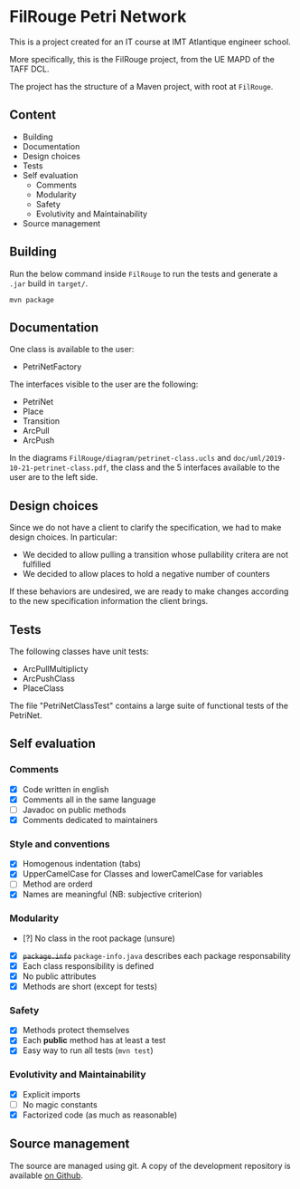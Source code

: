 # FilRouge Petri Network

This is a project created for an IT course at IMT Atlantique engineer school.

More specifically, this is the FilRouge project, from the UE MAPD of the TAFF DCL.

The project has the structure of a Maven project, with root at `FilRouge`.

## Content

- Building
- Documentation
- Design choices
- Tests
- Self evaluation
  - Comments
  - Modularity
  - Safety
  - Evolutivity and Maintainability
- Source management

## Building

Run the below command inside `FilRouge` to run the tests and generate a `.jar`
build in `target/`.

```
mvn package
```

## Documentation

One class is available to the user:

- PetriNetFactory

The interfaces visible to the user are the following:

- PetriNet
- Place
- Transition
- ArcPull
- ArcPush

In the diagrams `FilRouge/diagram/petrinet-class.ucls` and
`doc/uml/2019-10-21-petrinet-class.pdf`, the class and the 5 interfaces
available to the user are to the left side.

## Design choices

Since we do not have a client to clarify the specification, we had to make
design choices. In particular:

- We decided to allow pulling a transition whose pullability critera are not
  fulfilled
- We decided to allow places to hold a negative number of counters

If these behaviors are undesired, we are ready to make changes according to the
new specification information the client brings.

## Tests

The following classes have unit tests:

- ArcPullMultiplicty
- ArcPushClass
- PlaceClass

The file "PetriNetClassTest" contains a large suite of functional tests of the
PetriNet.

## Self evaluation

### Comments

- [x] Code written in english
- [x] Comments all in the same language
- [ ] Javadoc on public methods
- [x] Comments dedicated to maintainers

### Style and conventions

- [x] Homogenous indentation (tabs)
- [x] UpperCamelCase for Classes and lowerCamelCase for variables
- [ ] Method are orderd
- [x] Names are meaningful (NB: subjective criterion)

### Modularity

- [?] No class in the root package (unsure)
- [x] ~~`package.info`~~ `package-info.java` describes each package responsability
- [x] Each class responsibility is defined
- [x] No public attributes
- [x] Methods are short (except for tests)

### Safety

- [x] Methods protect themselves
- [x] Each **public** method has at least a test
- [x] Easy way to run all tests (`mvn test`)

### Evolutivity and Maintainability

- [x] Explicit imports
- [ ] No magic constants
- [x] Factorized code (as much as reasonable)

## Source management

The source are managed using git. A copy of the development repository is available [on Github](https://github.com/mathieucaroff/FilRouge).
